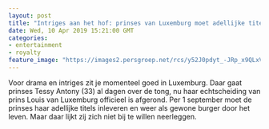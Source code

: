 ```yaml
---
layout: post
title: "Intriges aan het hof: prinses van Luxemburg moet adellijke titels inleveren"
date: Wed, 10 Apr 2019 15:21:00 GMT
categories: 
- entertainment 
- royalty 
feature_image: "https://images2.persgroep.net/rcs/y52J0pdyt_-JRp_x9QLxVhxJxME/diocontent/145225191/_fitwidth/400/?appId=21791a8992982cd8da851550a453bd7f&quality=0.7"
---
```


Voor drama en intriges zit je momenteel goed in Luxemburg. Daar gaat prinses Tessy Antony (33) al dagen over de tong, nu haar echtscheiding van prins Louis van Luxemburg officieel is afgerond. Per 1 september moet de prinses haar adellijke titels inleveren en weer als gewone burger door het leven. Maar daar lijkt zij zich niet bij te willen neerleggen.
